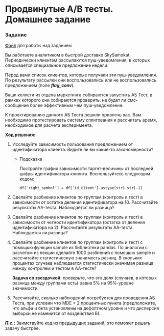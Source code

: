 # Продвинутые A/B тесты. Домашнее задание


### Задание



[Файл](https://s3-us-west-2.amazonaws.com/secure.notion-static.com/52fed7b1-6b20-4094-ba15-74ffc02e5306/Домашнее_задание_Бизнес-4_(исходник).csv) для работы над заданием


Вы работаете аналитиком в быстрой доставке SkySamokat. Периодически клиентам рассылаются пуш-уведомления, в которых описывается специальное предложение недели. 

Перед вами список клиентов, которые получали эти пуш-уведомления. По результату рассылки они воспользовались или не воспользовались предложением (поле ***flag_conv***).

Ваши коллеги из отдела маркетинга собираются запустить АБ Тест, в рамках которого они собираются проверить, не будет ли смс-сообщение более эффективным чем пуш-уведомление.

К проектированию данного АБ Теста решили привлечь вас. Вам необходимо протестировать систему сплитования и рассчитать время, необходимое для расчета эксперимента.


**Ход решения:**

1. Исследуйте зависимость пользования предложением от идентификатора клиента. Видите ли вы какие-то закономерности?
    - Подсказка
        
        Постройте график зависимости таргет-величины от последней цифры идентификатора клиента. Воспользуйтесь следующим кодом:
        
        `df['right_symbol'] = df['id_client'].astype(str).str[-1]`
        
2. Сделайте разбиение клиентов по группам (контроль и тест) в зависимости от остатка деления идентификатора на 10. Рассчитайте результаты АА-теста. Наблюдается ли разница?
3. Сделайте разбиение клиентов по группам (контроль и тест) в зависимости от четности идентификатора (остатка от деления идентификатора на 2). Рассчитайте результаты АА-теста. Наблюдается ли разница?
4. Сделайте разбиение клиентов по группам (контроль и тест) с помощью функции sample из библиотеки pandas. По аналогии с расчетом из лекции сделайте 1000 разбиений с помощью sample и рассчитайте статистическую значимость разниц. В скольких процентах случаев наблюдается статистически значимая разница между контролем и тестом в АА-тесте?
    
    **Задача со звездочкой**: проверьте, что это доля (случаев, в которых разница между группами есть) равна 5% на 95%-уровне значимости.
     
5. Рассчитайте, сколько наблюдений потребуется для проведения АБ Теста, при условии что MDE = 2 процентных пункта (предположите, что альфа и бета установлены на дефолтном уровне и что дисперсия выборки не изменится от воздействия В).


***П.с.:*** Заимствуйте код из предыдущих заданий, это поможет решать задачу быстрее.
